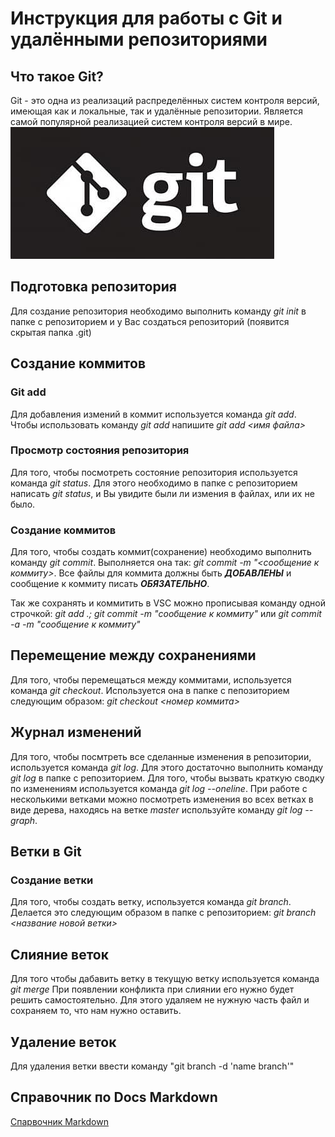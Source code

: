 # Инструкция для работы с Git и удалёнными репозиториями

## Что такое Git?
Git - это одна из реализаций распределённых систем контроля версий, имеющая как и локальные, так и удалённые репозитории. Является самой популярной реализацией систем контроля версий в мире. ![Значёк гит](git.jpeg)

## Подготовка репозитория
Для создание репозитория необходимо выполнить команду *git init*  в папке с репозиторием и у Вас создаться репозиторий (появится скрытая папка .git)

## Создание коммитов
### Git add
Для добавления измений в коммит используется команда *git add*. Чтобы использовать команду *git add* напишите *git add <имя файла>*

### Просмотр состояния репозитория
Для того, чтобы посмотреть состояние репозитория используется команда *git status*. Для этого необходимо в папке с репозиторием написать *git status*, и Вы увидите были ли измения в файлах, или их не было.

### Создание коммитов
Для того, чтобы создать коммит(сохранение) необходимо выполнить команду *git commit*. Выполняется она так: *git commit -m "<сообщение к коммиту>*. Все файлы для коммита должны быть ***ДОБАВЛЕНЫ*** и сообщение к коммиту писать ***ОБЯЗАТЕЛЬНО***.

Так же сохранять и коммитить в VSC можно прописывая команду одной строчкой:
*git add .; git commit -m "сообщение к коммиту"*
или
*git commit -a -m "сообщение к коммиту"*

## Перемещение между сохранениями
Для того, чтобы перемещаться между коммитами, используется команда *git checkout*. Используется она в папке с пепозиторием следующим образом: *git checkout <номер коммита>*

## Журнал изменений
Для того, чтобы посмтреть все сделанные изменения в репозитории, используется команда *git log*. Для этого достаточно выполнить команду *git log* в папке с репозиторием. 
Для того, чтобы вызвать краткую сводку по изменениям используется команда *git log --oneline*. 
При работе с несколькими ветками можно посмотреть изменения во всех ветках в виде дерева, находясь на ветке *master* используйте команду *git log --graph*.

## Ветки в Git

### Создание ветки

Для того, чтобы создать ветку, используется команда *git branch*. Делается это следующим образом в папке с репозиторием: *git branch <название новой ветки>*

## Слияние веток

Для того чтобы дабавить ветку в текущую ветку используется команда *git merge <name branch>*
При появлении конфликта при слиянии его нужно будет решить самостоятельно. Для этого удаляем не нужную часть файл и сохраняем то, что нам нужно оставить.

## Удаление веток
Для удаления ветки ввести команду "git branch -d 'name branch'"

## Справочник по Docs Markdown 
[Спарвочник Markdown ](https://docs.microsoft.com/ru-ru/contribute/markdown-reference)

